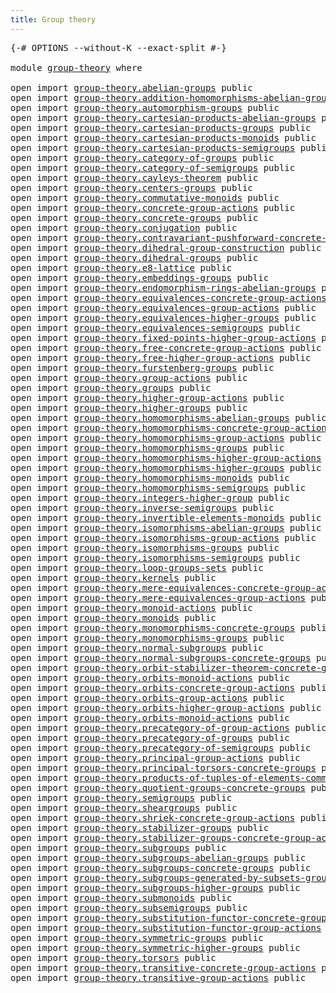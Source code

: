 ```yaml
---
title: Group theory
---
```


<pre class="Agda"><a id="38" class="Symbol">{-#</a> <a id="42" class="Keyword">OPTIONS</a> <a id="50" class="Pragma">--without-K</a> <a id="62" class="Pragma">--exact-split</a> <a id="76" class="Symbol">#-}</a>

<a id="81" class="Keyword">module</a> <a id="88" href="group-theory.html" class="Module">group-theory</a> <a id="101" class="Keyword">where</a>

<a id="108" class="Keyword">open</a> <a id="113" class="Keyword">import</a> <a id="120" href="group-theory.abelian-groups.html" class="Module">group-theory.abelian-groups</a> <a id="148" class="Keyword">public</a>
<a id="155" class="Keyword">open</a> <a id="160" class="Keyword">import</a> <a id="167" href="group-theory.addition-homomorphisms-abelian-groups.html" class="Module">group-theory.addition-homomorphisms-abelian-groups</a> <a id="218" class="Keyword">public</a>
<a id="225" class="Keyword">open</a> <a id="230" class="Keyword">import</a> <a id="237" href="group-theory.automorphism-groups.html" class="Module">group-theory.automorphism-groups</a> <a id="270" class="Keyword">public</a>
<a id="277" class="Keyword">open</a> <a id="282" class="Keyword">import</a> <a id="289" href="group-theory.cartesian-products-abelian-groups.html" class="Module">group-theory.cartesian-products-abelian-groups</a> <a id="336" class="Keyword">public</a>
<a id="343" class="Keyword">open</a> <a id="348" class="Keyword">import</a> <a id="355" href="group-theory.cartesian-products-groups.html" class="Module">group-theory.cartesian-products-groups</a> <a id="394" class="Keyword">public</a>
<a id="401" class="Keyword">open</a> <a id="406" class="Keyword">import</a> <a id="413" href="group-theory.cartesian-products-monoids.html" class="Module">group-theory.cartesian-products-monoids</a> <a id="453" class="Keyword">public</a>
<a id="460" class="Keyword">open</a> <a id="465" class="Keyword">import</a> <a id="472" href="group-theory.cartesian-products-semigroups.html" class="Module">group-theory.cartesian-products-semigroups</a> <a id="515" class="Keyword">public</a>
<a id="522" class="Keyword">open</a> <a id="527" class="Keyword">import</a> <a id="534" href="group-theory.category-of-groups.html" class="Module">group-theory.category-of-groups</a> <a id="566" class="Keyword">public</a>
<a id="573" class="Keyword">open</a> <a id="578" class="Keyword">import</a> <a id="585" href="group-theory.category-of-semigroups.html" class="Module">group-theory.category-of-semigroups</a> <a id="621" class="Keyword">public</a>
<a id="628" class="Keyword">open</a> <a id="633" class="Keyword">import</a> <a id="640" href="group-theory.cayleys-theorem.html" class="Module">group-theory.cayleys-theorem</a> <a id="669" class="Keyword">public</a>
<a id="676" class="Keyword">open</a> <a id="681" class="Keyword">import</a> <a id="688" href="group-theory.centers-groups.html" class="Module">group-theory.centers-groups</a> <a id="716" class="Keyword">public</a>
<a id="723" class="Keyword">open</a> <a id="728" class="Keyword">import</a> <a id="735" href="group-theory.commutative-monoids.html" class="Module">group-theory.commutative-monoids</a> <a id="768" class="Keyword">public</a>
<a id="775" class="Keyword">open</a> <a id="780" class="Keyword">import</a> <a id="787" href="group-theory.concrete-group-actions.html" class="Module">group-theory.concrete-group-actions</a> <a id="823" class="Keyword">public</a>
<a id="830" class="Keyword">open</a> <a id="835" class="Keyword">import</a> <a id="842" href="group-theory.concrete-groups.html" class="Module">group-theory.concrete-groups</a> <a id="871" class="Keyword">public</a>
<a id="878" class="Keyword">open</a> <a id="883" class="Keyword">import</a> <a id="890" href="group-theory.conjugation.html" class="Module">group-theory.conjugation</a> <a id="915" class="Keyword">public</a>
<a id="922" class="Keyword">open</a> <a id="927" class="Keyword">import</a> <a id="934" href="group-theory.contravariant-pushforward-concrete-group-actions.html" class="Module">group-theory.contravariant-pushforward-concrete-group-actions</a> <a id="996" class="Keyword">public</a>
<a id="1003" class="Keyword">open</a> <a id="1008" class="Keyword">import</a> <a id="1015" href="group-theory.dihedral-group-construction.html" class="Module">group-theory.dihedral-group-construction</a> <a id="1056" class="Keyword">public</a>
<a id="1063" class="Keyword">open</a> <a id="1068" class="Keyword">import</a> <a id="1075" href="group-theory.dihedral-groups.html" class="Module">group-theory.dihedral-groups</a> <a id="1104" class="Keyword">public</a>
<a id="1111" class="Keyword">open</a> <a id="1116" class="Keyword">import</a> <a id="1123" href="group-theory.e8-lattice.html" class="Module">group-theory.e8-lattice</a> <a id="1147" class="Keyword">public</a>
<a id="1154" class="Keyword">open</a> <a id="1159" class="Keyword">import</a> <a id="1166" href="group-theory.embeddings-groups.html" class="Module">group-theory.embeddings-groups</a> <a id="1197" class="Keyword">public</a>
<a id="1204" class="Keyword">open</a> <a id="1209" class="Keyword">import</a> <a id="1216" href="group-theory.endomorphism-rings-abelian-groups.html" class="Module">group-theory.endomorphism-rings-abelian-groups</a> <a id="1263" class="Keyword">public</a>
<a id="1270" class="Keyword">open</a> <a id="1275" class="Keyword">import</a> <a id="1282" href="group-theory.equivalences-concrete-group-actions.html" class="Module">group-theory.equivalences-concrete-group-actions</a> <a id="1331" class="Keyword">public</a>
<a id="1338" class="Keyword">open</a> <a id="1343" class="Keyword">import</a> <a id="1350" href="group-theory.equivalences-group-actions.html" class="Module">group-theory.equivalences-group-actions</a> <a id="1390" class="Keyword">public</a>
<a id="1397" class="Keyword">open</a> <a id="1402" class="Keyword">import</a> <a id="1409" href="group-theory.equivalences-higher-groups.html" class="Module">group-theory.equivalences-higher-groups</a> <a id="1449" class="Keyword">public</a>
<a id="1456" class="Keyword">open</a> <a id="1461" class="Keyword">import</a> <a id="1468" href="group-theory.equivalences-semigroups.html" class="Module">group-theory.equivalences-semigroups</a> <a id="1505" class="Keyword">public</a>
<a id="1512" class="Keyword">open</a> <a id="1517" class="Keyword">import</a> <a id="1524" href="group-theory.fixed-points-higher-group-actions.html" class="Module">group-theory.fixed-points-higher-group-actions</a> <a id="1571" class="Keyword">public</a>
<a id="1578" class="Keyword">open</a> <a id="1583" class="Keyword">import</a> <a id="1590" href="group-theory.free-concrete-group-actions.html" class="Module">group-theory.free-concrete-group-actions</a> <a id="1631" class="Keyword">public</a>
<a id="1638" class="Keyword">open</a> <a id="1643" class="Keyword">import</a> <a id="1650" href="group-theory.free-higher-group-actions.html" class="Module">group-theory.free-higher-group-actions</a> <a id="1689" class="Keyword">public</a>
<a id="1696" class="Keyword">open</a> <a id="1701" class="Keyword">import</a> <a id="1708" href="group-theory.furstenberg-groups.html" class="Module">group-theory.furstenberg-groups</a> <a id="1740" class="Keyword">public</a>
<a id="1747" class="Keyword">open</a> <a id="1752" class="Keyword">import</a> <a id="1759" href="group-theory.group-actions.html" class="Module">group-theory.group-actions</a> <a id="1786" class="Keyword">public</a>
<a id="1793" class="Keyword">open</a> <a id="1798" class="Keyword">import</a> <a id="1805" href="group-theory.groups.html" class="Module">group-theory.groups</a> <a id="1825" class="Keyword">public</a>
<a id="1832" class="Keyword">open</a> <a id="1837" class="Keyword">import</a> <a id="1844" href="group-theory.higher-group-actions.html" class="Module">group-theory.higher-group-actions</a> <a id="1878" class="Keyword">public</a>
<a id="1885" class="Keyword">open</a> <a id="1890" class="Keyword">import</a> <a id="1897" href="group-theory.higher-groups.html" class="Module">group-theory.higher-groups</a> <a id="1924" class="Keyword">public</a>
<a id="1931" class="Keyword">open</a> <a id="1936" class="Keyword">import</a> <a id="1943" href="group-theory.homomorphisms-abelian-groups.html" class="Module">group-theory.homomorphisms-abelian-groups</a> <a id="1985" class="Keyword">public</a>
<a id="1992" class="Keyword">open</a> <a id="1997" class="Keyword">import</a> <a id="2004" href="group-theory.homomorphisms-concrete-group-actions.html" class="Module">group-theory.homomorphisms-concrete-group-actions</a> <a id="2054" class="Keyword">public</a>
<a id="2061" class="Keyword">open</a> <a id="2066" class="Keyword">import</a> <a id="2073" href="group-theory.homomorphisms-group-actions.html" class="Module">group-theory.homomorphisms-group-actions</a> <a id="2114" class="Keyword">public</a>
<a id="2121" class="Keyword">open</a> <a id="2126" class="Keyword">import</a> <a id="2133" href="group-theory.homomorphisms-groups.html" class="Module">group-theory.homomorphisms-groups</a> <a id="2167" class="Keyword">public</a>
<a id="2174" class="Keyword">open</a> <a id="2179" class="Keyword">import</a> <a id="2186" href="group-theory.homomorphisms-higher-group-actions.html" class="Module">group-theory.homomorphisms-higher-group-actions</a> <a id="2234" class="Keyword">public</a>
<a id="2241" class="Keyword">open</a> <a id="2246" class="Keyword">import</a> <a id="2253" href="group-theory.homomorphisms-higher-groups.html" class="Module">group-theory.homomorphisms-higher-groups</a> <a id="2294" class="Keyword">public</a>
<a id="2301" class="Keyword">open</a> <a id="2306" class="Keyword">import</a> <a id="2313" href="group-theory.homomorphisms-monoids.html" class="Module">group-theory.homomorphisms-monoids</a> <a id="2348" class="Keyword">public</a>
<a id="2355" class="Keyword">open</a> <a id="2360" class="Keyword">import</a> <a id="2367" href="group-theory.homomorphisms-semigroups.html" class="Module">group-theory.homomorphisms-semigroups</a> <a id="2405" class="Keyword">public</a>
<a id="2412" class="Keyword">open</a> <a id="2417" class="Keyword">import</a> <a id="2424" href="group-theory.integers-higher-group.html" class="Module">group-theory.integers-higher-group</a> <a id="2459" class="Keyword">public</a>
<a id="2466" class="Keyword">open</a> <a id="2471" class="Keyword">import</a> <a id="2478" href="group-theory.inverse-semigroups.html" class="Module">group-theory.inverse-semigroups</a> <a id="2510" class="Keyword">public</a>
<a id="2517" class="Keyword">open</a> <a id="2522" class="Keyword">import</a> <a id="2529" href="group-theory.invertible-elements-monoids.html" class="Module">group-theory.invertible-elements-monoids</a> <a id="2570" class="Keyword">public</a>
<a id="2577" class="Keyword">open</a> <a id="2582" class="Keyword">import</a> <a id="2589" href="group-theory.isomorphisms-abelian-groups.html" class="Module">group-theory.isomorphisms-abelian-groups</a> <a id="2630" class="Keyword">public</a>
<a id="2637" class="Keyword">open</a> <a id="2642" class="Keyword">import</a> <a id="2649" href="group-theory.isomorphisms-group-actions.html" class="Module">group-theory.isomorphisms-group-actions</a> <a id="2689" class="Keyword">public</a>
<a id="2696" class="Keyword">open</a> <a id="2701" class="Keyword">import</a> <a id="2708" href="group-theory.isomorphisms-groups.html" class="Module">group-theory.isomorphisms-groups</a> <a id="2741" class="Keyword">public</a>
<a id="2748" class="Keyword">open</a> <a id="2753" class="Keyword">import</a> <a id="2760" href="group-theory.isomorphisms-semigroups.html" class="Module">group-theory.isomorphisms-semigroups</a> <a id="2797" class="Keyword">public</a>
<a id="2804" class="Keyword">open</a> <a id="2809" class="Keyword">import</a> <a id="2816" href="group-theory.loop-groups-sets.html" class="Module">group-theory.loop-groups-sets</a> <a id="2846" class="Keyword">public</a>
<a id="2853" class="Keyword">open</a> <a id="2858" class="Keyword">import</a> <a id="2865" href="group-theory.kernels.html" class="Module">group-theory.kernels</a> <a id="2886" class="Keyword">public</a>
<a id="2893" class="Keyword">open</a> <a id="2898" class="Keyword">import</a> <a id="2905" href="group-theory.mere-equivalences-concrete-group-actions.html" class="Module">group-theory.mere-equivalences-concrete-group-actions</a> <a id="2959" class="Keyword">public</a>
<a id="2966" class="Keyword">open</a> <a id="2971" class="Keyword">import</a> <a id="2978" href="group-theory.mere-equivalences-group-actions.html" class="Module">group-theory.mere-equivalences-group-actions</a> <a id="3023" class="Keyword">public</a>
<a id="3030" class="Keyword">open</a> <a id="3035" class="Keyword">import</a> <a id="3042" href="group-theory.monoid-actions.html" class="Module">group-theory.monoid-actions</a> <a id="3070" class="Keyword">public</a>
<a id="3077" class="Keyword">open</a> <a id="3082" class="Keyword">import</a> <a id="3089" href="group-theory.monoids.html" class="Module">group-theory.monoids</a> <a id="3110" class="Keyword">public</a>
<a id="3117" class="Keyword">open</a> <a id="3122" class="Keyword">import</a> <a id="3129" href="group-theory.monomorphisms-concrete-groups.html" class="Module">group-theory.monomorphisms-concrete-groups</a> <a id="3172" class="Keyword">public</a>
<a id="3179" class="Keyword">open</a> <a id="3184" class="Keyword">import</a> <a id="3191" href="group-theory.monomorphisms-groups.html" class="Module">group-theory.monomorphisms-groups</a> <a id="3225" class="Keyword">public</a>
<a id="3232" class="Keyword">open</a> <a id="3237" class="Keyword">import</a> <a id="3244" href="group-theory.normal-subgroups.html" class="Module">group-theory.normal-subgroups</a> <a id="3274" class="Keyword">public</a>
<a id="3281" class="Keyword">open</a> <a id="3286" class="Keyword">import</a> <a id="3293" href="group-theory.normal-subgroups-concrete-groups.html" class="Module">group-theory.normal-subgroups-concrete-groups</a> <a id="3339" class="Keyword">public</a>
<a id="3346" class="Keyword">open</a> <a id="3351" class="Keyword">import</a> <a id="3358" href="group-theory.orbit-stabilizer-theorem-concrete-groups.html" class="Module">group-theory.orbit-stabilizer-theorem-concrete-groups</a> <a id="3412" class="Keyword">public</a>
<a id="3419" class="Keyword">open</a> <a id="3424" class="Keyword">import</a> <a id="3431" href="group-theory.orbits-monoid-actions.html" class="Module">group-theory.orbits-monoid-actions</a> <a id="3466" class="Keyword">public</a>
<a id="3473" class="Keyword">open</a> <a id="3478" class="Keyword">import</a> <a id="3485" href="group-theory.orbits-concrete-group-actions.html" class="Module">group-theory.orbits-concrete-group-actions</a> <a id="3528" class="Keyword">public</a>
<a id="3535" class="Keyword">open</a> <a id="3540" class="Keyword">import</a> <a id="3547" href="group-theory.orbits-group-actions.html" class="Module">group-theory.orbits-group-actions</a> <a id="3581" class="Keyword">public</a>
<a id="3588" class="Keyword">open</a> <a id="3593" class="Keyword">import</a> <a id="3600" href="group-theory.orbits-higher-group-actions.html" class="Module">group-theory.orbits-higher-group-actions</a> <a id="3641" class="Keyword">public</a>
<a id="3648" class="Keyword">open</a> <a id="3653" class="Keyword">import</a> <a id="3660" href="group-theory.orbits-monoid-actions.html" class="Module">group-theory.orbits-monoid-actions</a> <a id="3695" class="Keyword">public</a>
<a id="3702" class="Keyword">open</a> <a id="3707" class="Keyword">import</a> <a id="3714" href="group-theory.precategory-of-group-actions.html" class="Module">group-theory.precategory-of-group-actions</a> <a id="3756" class="Keyword">public</a>
<a id="3763" class="Keyword">open</a> <a id="3768" class="Keyword">import</a> <a id="3775" href="group-theory.precategory-of-groups.html" class="Module">group-theory.precategory-of-groups</a> <a id="3810" class="Keyword">public</a>
<a id="3817" class="Keyword">open</a> <a id="3822" class="Keyword">import</a> <a id="3829" href="group-theory.precategory-of-semigroups.html" class="Module">group-theory.precategory-of-semigroups</a> <a id="3868" class="Keyword">public</a>
<a id="3875" class="Keyword">open</a> <a id="3880" class="Keyword">import</a> <a id="3887" href="group-theory.principal-group-actions.html" class="Module">group-theory.principal-group-actions</a> <a id="3924" class="Keyword">public</a>
<a id="3931" class="Keyword">open</a> <a id="3936" class="Keyword">import</a> <a id="3943" href="group-theory.principal-torsors-concrete-groups.html" class="Module">group-theory.principal-torsors-concrete-groups</a> <a id="3990" class="Keyword">public</a>
<a id="3997" class="Keyword">open</a> <a id="4002" class="Keyword">import</a> <a id="4009" href="group-theory.products-of-tuples-of-elements-commutative-monoids.html" class="Module">group-theory.products-of-tuples-of-elements-commutative-monoids</a> <a id="4073" class="Keyword">public</a>
<a id="4080" class="Keyword">open</a> <a id="4085" class="Keyword">import</a> <a id="4092" href="group-theory.quotient-groups-concrete-groups.html" class="Module">group-theory.quotient-groups-concrete-groups</a> <a id="4137" class="Keyword">public</a>
<a id="4144" class="Keyword">open</a> <a id="4149" class="Keyword">import</a> <a id="4156" href="group-theory.semigroups.html" class="Module">group-theory.semigroups</a> <a id="4180" class="Keyword">public</a>
<a id="4187" class="Keyword">open</a> <a id="4192" class="Keyword">import</a> <a id="4199" href="group-theory.sheargroups.html" class="Module">group-theory.sheargroups</a> <a id="4224" class="Keyword">public</a>
<a id="4231" class="Keyword">open</a> <a id="4236" class="Keyword">import</a> <a id="4243" href="group-theory.shriek-concrete-group-actions.html" class="Module">group-theory.shriek-concrete-group-actions</a> <a id="4286" class="Keyword">public</a>
<a id="4293" class="Keyword">open</a> <a id="4298" class="Keyword">import</a> <a id="4305" href="group-theory.stabilizer-groups.html" class="Module">group-theory.stabilizer-groups</a> <a id="4336" class="Keyword">public</a>
<a id="4343" class="Keyword">open</a> <a id="4348" class="Keyword">import</a> <a id="4355" href="group-theory.stabilizer-groups-concrete-group-actions.html" class="Module">group-theory.stabilizer-groups-concrete-group-actions</a> <a id="4409" class="Keyword">public</a>
<a id="4416" class="Keyword">open</a> <a id="4421" class="Keyword">import</a> <a id="4428" href="group-theory.subgroups.html" class="Module">group-theory.subgroups</a> <a id="4451" class="Keyword">public</a>
<a id="4458" class="Keyword">open</a> <a id="4463" class="Keyword">import</a> <a id="4470" href="group-theory.subgroups-abelian-groups.html" class="Module">group-theory.subgroups-abelian-groups</a> <a id="4508" class="Keyword">public</a>
<a id="4515" class="Keyword">open</a> <a id="4520" class="Keyword">import</a> <a id="4527" href="group-theory.subgroups-concrete-groups.html" class="Module">group-theory.subgroups-concrete-groups</a> <a id="4566" class="Keyword">public</a>
<a id="4573" class="Keyword">open</a> <a id="4578" class="Keyword">import</a> <a id="4585" href="group-theory.subgroups-generated-by-subsets-groups.html" class="Module">group-theory.subgroups-generated-by-subsets-groups</a> <a id="4636" class="Keyword">public</a>
<a id="4643" class="Keyword">open</a> <a id="4648" class="Keyword">import</a> <a id="4655" href="group-theory.subgroups-higher-groups.html" class="Module">group-theory.subgroups-higher-groups</a> <a id="4692" class="Keyword">public</a>
<a id="4699" class="Keyword">open</a> <a id="4704" class="Keyword">import</a> <a id="4711" href="group-theory.submonoids.html" class="Module">group-theory.submonoids</a> <a id="4735" class="Keyword">public</a>
<a id="4742" class="Keyword">open</a> <a id="4747" class="Keyword">import</a> <a id="4754" href="group-theory.subsemigroups.html" class="Module">group-theory.subsemigroups</a> <a id="4781" class="Keyword">public</a>
<a id="4788" class="Keyword">open</a> <a id="4793" class="Keyword">import</a> <a id="4800" href="group-theory.substitution-functor-concrete-group-actions.html" class="Module">group-theory.substitution-functor-concrete-group-actions</a> <a id="4857" class="Keyword">public</a>
<a id="4864" class="Keyword">open</a> <a id="4869" class="Keyword">import</a> <a id="4876" href="group-theory.substitution-functor-group-actions.html" class="Module">group-theory.substitution-functor-group-actions</a> <a id="4924" class="Keyword">public</a>
<a id="4931" class="Keyword">open</a> <a id="4936" class="Keyword">import</a> <a id="4943" href="group-theory.symmetric-groups.html" class="Module">group-theory.symmetric-groups</a> <a id="4973" class="Keyword">public</a>
<a id="4980" class="Keyword">open</a> <a id="4985" class="Keyword">import</a> <a id="4992" href="group-theory.symmetric-higher-groups.html" class="Module">group-theory.symmetric-higher-groups</a> <a id="5029" class="Keyword">public</a>
<a id="5036" class="Keyword">open</a> <a id="5041" class="Keyword">import</a> <a id="5048" href="group-theory.torsors.html" class="Module">group-theory.torsors</a> <a id="5069" class="Keyword">public</a>
<a id="5076" class="Keyword">open</a> <a id="5081" class="Keyword">import</a> <a id="5088" href="group-theory.transitive-concrete-group-actions.html" class="Module">group-theory.transitive-concrete-group-actions</a> <a id="5135" class="Keyword">public</a>
<a id="5142" class="Keyword">open</a> <a id="5147" class="Keyword">import</a> <a id="5154" href="group-theory.transitive-group-actions.html" class="Module">group-theory.transitive-group-actions</a> <a id="5192" class="Keyword">public</a>
</pre>